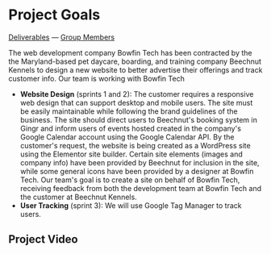 # Project Goals

[Deliverables](https://cs495-bowfin.github.io/marketing/deliverables) &mdash; [Group Members](https://cs495-bowfin.github.io/marketing/group)

The web development company Bowfin Tech has been contracted by the the Maryland-based pet daycare, boarding, and training company Beechnut Kennels to design a new website to better advertise their offerings and track customer info. Our team is working with Bowfin Tech
- **Website Design** (sprints 1 and 2): The customer requires a responsive web design that can support desktop and mobile users. The site must be easily maintainable while following the brand guidelines of the business. The site should direct users to Beechnut's booking system in Gingr and inform users of events hosted created in the company's Google Calendar account using the Google Calendar API. By the customer's request, the website is being created as a WordPress site using the Elementor site builder. Certain site elements (images and company info) have been provided by Beechnut for inclusion in the site, while some general icons have been provided by a designer at Bowfin Tech. Our team's goal is to create a site on behalf of Bowfin Tech, receiving feedback from both the development team at Bowfin Tech and the customer at Beechnut Kennels.
- **User Tracking** (sprint 3): We will use Google Tag Manager to track users.

## Project Video


